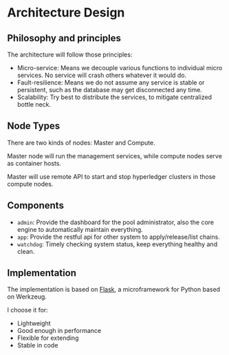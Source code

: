 # Architecture Design

## Philosophy and principles
The architecture will follow those principles:

* Micro-service: Means we decouple various functions to individual micro services. No service will crash others whatever it would do.
* Fault-resilience: Means we do not assume any service is stable or persistent, such as the database may get disconnected any time.
* Scalability: Try best to distribute the services, to mitigate centralized bottle neck.

## Node Types

There are two kinds of nodes: Master and Compute.

Master node will run the management services, while compute nodes serve as container hosts.

Master will use remote API to start and stop hyperledger clusters in those compute nodes.

## Components

* `admin`: Provide the dashboard for the pool administrator, also the core engine to automatically maintain everything.
* `app`: Provide the restful api for other system to apply/release/list chains.
* `watchdog`: Timely checking system status, keep everything healthy and clean.

## Implementation

The implementation is based on [Flask](flask.pocoo.org), a microframework for Python based on Werkzeug.

I choose it for:

* Lightweight
* Good enough in performance
* Flexible for extending
* Stable in code
